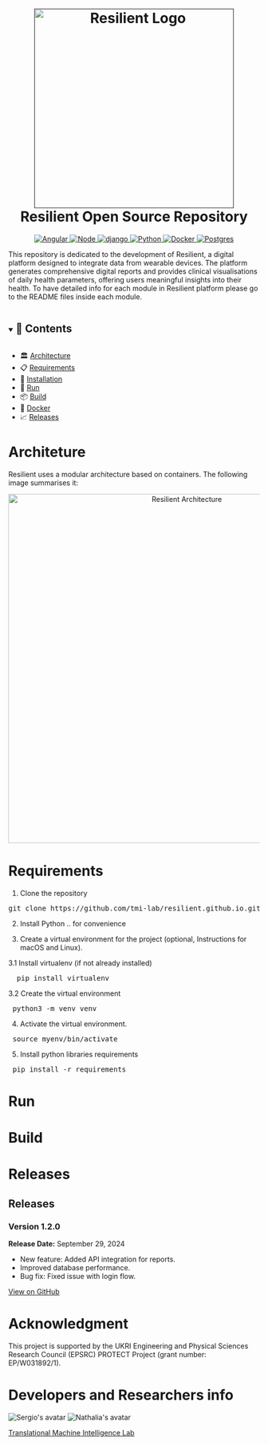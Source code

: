 <h1 align="center">
  <br>
  <a href="" target="_blank"><img src="https://raw.githubusercontent.com/tmi-lab/resilient.github.io/a3a1691184cd34304d0fd7955bd0d3e701c71f79/assets/resilient.svg" alt="Resilient Logo" width="400"></a>
  <br>
  Resilient Open Source Repository
</h1>

<div align="center">
  <a href="https://angular.io/" target="_blank">
    <img src="https://img.shields.io/badge/Angular-%23c3002f?logo=angular" alt="Angular">
  </a>
  <a href="https://nodejs.org/" target="_blank">
    <img src="https://img.shields.io/badge/Node-333333?logo=nodedotjs" alt="Node">
  </a>
  <a href="https://www.djangoproject.com/" >
    <img src="https://img.shields.io/badge/Django-092E20?logo=django&logoColor=green" alt="django">
  </a>
  <a href="https://www.python.org/" target="_blank">
    <img src="https://img.shields.io/badge/Python-%23ffde57?logo=python" alt="Python">
  </a>  
  <a href="https://www.docker.com/" target="_blank">
    <img src="https://img.shields.io/badge/Docker-%23384d54?logo=docker" alt="Docker">
  </a>
  <a href="https://www.postgresql.org/" target="_blank">
    <img src="https://img.shields.io/badge/Postgres-008bb9?logo=postgresql&logoColor=white" alt="Postgres">
  </a>
</div>


This repository is dedicated to the development of Resilient, a digital platform designed to integrate data from wearable devices. The platform generates comprehensive digital reports and provides clinical visualisations of daily health parameters, offering users meaningful insights into their health. To have detailed info for each module in Resilient platform please go to the README files inside each module.

<details open="open">
<summary > <h2 style="display:inline-block">📖 Contents</h2>  </summary>

- 🏛️ [Architecture](#architecture)
- 📋 [Requirements](#requirements)
- 🔄 [Installation](#installation)
- 🚀 [Run](#run)
- 📦 [Build](#build)
- 🐳 [Docker](#docker)
- 📈 [Releases](#releases)
  
</details>

# Architeture
Resilient uses a modular architecture based on containers. The following image summarises it:
<div align="center">
  <img src="https://raw.githubusercontent.com/tmi-lab/resilient.github.io/a3a1691184cd34304d0fd7955bd0d3e701c71f79/assets/resilient_architecture.png" alt="Resilient Architecture" width="700">
</div>


# Requirements 
1. Clone the repository
<pre>
git clone https://github.com/tmi-lab/resilient.github.io.git
</pre>
2. Install Python .. for convenience

3. Create a virtual environment for the project (optional, Instructions for macOS and Linux).

3.1 Install virtualenv (if not already installed)
<pre>
  pip install virtualenv
</pre>
3.2 Create the virtual environment
<pre>
 python3 -m venv venv
</pre>
4. Activate the virtual environment.
<pre>
 source myenv/bin/activate
</pre>
5. Install python libraries requirements
<pre>
 pip install -r requirements
</pre>

# Run

# Build

# Releases
<div class="releases-section">
    <h2>Releases</h2>
    <div class="release">
        <h3>Version 1.2.0</h3>
        <p><strong>Release Date:</strong> September 29, 2024</p>
        <ul>
            <li>New feature: Added API integration for reports.</li>
            <li>Improved database performance.</li>
            <li>Bug fix: Fixed issue with login flow.</li>
        </ul>
        <a href="https://github.com/your-repo/releases/tag/v1.2.0" class="release-link">View on GitHub</a>
    </div>
</div>



# Acknowledgment
This project is supported by the UKRI Engineering and Physical Sciences Research Council (EPSRC) PROTECT Project (grant number: EP/W031892/1).


# Developers and Researchers info 

![Sergio's avatar](https://github.com/sergiosierram.png?size=50) ![Nathalia's avatar](https://github.com/NathaliaCespedesG.png?size=50) 

[Translational Machine Intelligence Lab](https://tmi-lab.github.io)
